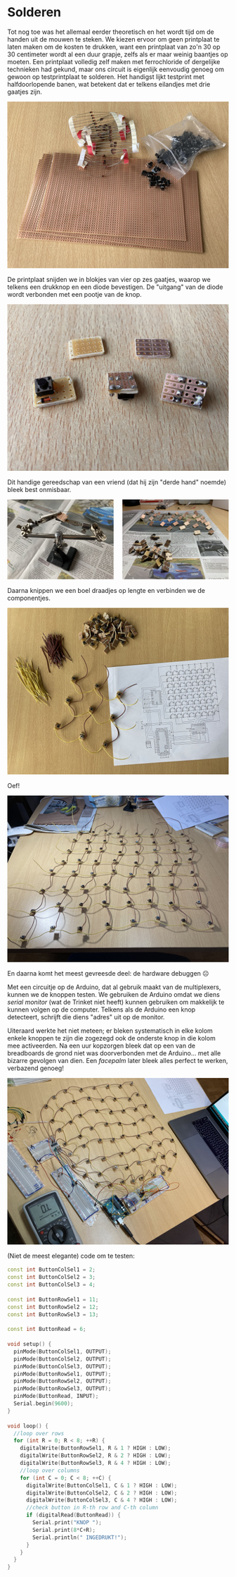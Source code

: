 # Solderen

Tot nog toe was het allemaal eerder theoretisch en het wordt tijd om de handen uit de mouwen te steken. We kiezen ervoor om geen printplaat te laten maken om de kosten te drukken, want een printplaat van zo'n 30 op 30 centimeter wordt al een duur grapje, zelfs als er maar weinig baantjes op moeten. Een printplaat volledig zelf maken met ferrochloride of dergelijke technieken had gekund, maar ons circuit is eigenlijk eenvoudig genoeg om gewoon op testprintplaat te solderen. Het handigst lijkt testprint met halfdoorlopende banen, wat betekent dat er telkens eilandjes met drie gaatjes zijn.

![solderen0](../assets/images/project/solderen0.jpg "solderen")

 De printplaat snijden we in blokjes van vier op zes gaatjes, waarop we telkens een drukknop en een diode bevestigen. De "uitgang" van de diode wordt verbonden met een pootje van de knop.

![solderen1](../assets/images/project/solderen1.jpg "solderen")

Dit handige gereedschap van een vriend (dat hij zijn "derde hand" noemde) bleek best onmisbaar.

<p>
<img src="../assets/images/project/solderen2.jpg" width="48%"/>
<img src="../assets/images/project/solderen3.jpg" width="48%" style="float:right;"/>
</p>

Daarna knippen we een boel draadjes op lengte en verbinden we de componentjes.

![solderen4](../assets/images/project/solderen4.jpg "solderen")

Oef!

![solderen5](../assets/images/project/solderen5.jpg "solderen")

En daarna komt het meest gevreesde deel: de hardware debuggen &#9785;

Met een circuitje op de Arduino, dat al gebruik maakt van de multiplexers, kunnen we de knoppen testen. We gebruiken de Arduino omdat we diens _serial monitor_ (wat de Trinket niet heeft) kunnen gebruiken om makkelijk te kunnen volgen op de computer. Telkens als de Arduino een knop detecteert, schrijft die diens "adres" uit op de monitor.

Uiteraard werkte het niet meteen; er bleken systematisch in elke kolom enkele knoppen te zijn die zogezegd ook de onderste knop in die kolom mee activeerden. Na een uur kopzorgen bleek dat op een van de breadboards de grond niet was doorverbonden met de Arduino… met alle bizarre gevolgen van dien. Een _facepalm_ later bleek alles perfect te werken, verbazend genoeg!

![solderen6](../assets/images/project/solderen6.jpg "solderen")

(Niet de meest elegante) code om te testen:

```c++
const int ButtonColSel1 = 2;
const int ButtonColSel2 = 3;
const int ButtonColSel3 = 4;

const int ButtonRowSel1 = 11;
const int ButtonRowSel2 = 12;
const int ButtonRowSel3 = 13;

const int ButtonRead = 6;

void setup() {
  pinMode(ButtonColSel1, OUTPUT);
  pinMode(ButtonColSel2, OUTPUT);
  pinMode(ButtonColSel3, OUTPUT);
  pinMode(ButtonRowSel1, OUTPUT);
  pinMode(ButtonRowSel2, OUTPUT);
  pinMode(ButtonRowSel3, OUTPUT);
  pinMode(ButtonRead, INPUT);
  Serial.begin(9600);
}

void loop() {
  //loop over rows
  for (int R = 0; R < 8; ++R) {
    digitalWrite(ButtonRowSel1, R & 1 ? HIGH : LOW);
    digitalWrite(ButtonRowSel2, R & 2 ? HIGH : LOW);
    digitalWrite(ButtonRowSel3, R & 4 ? HIGH : LOW);
    //loop over columns
    for (int C = 0; C < 8; ++C) {
      digitalWrite(ButtonColSel1, C & 1 ? HIGH : LOW);
      digitalWrite(ButtonColSel2, C & 2 ? HIGH : LOW);
      digitalWrite(ButtonColSel3, C & 4 ? HIGH : LOW);
      //check button in R-th row and C-th column
      if (digitalRead(ButtonRead)) {
        Serial.print("KNOP ");
        Serial.print(8*C+R);
        Serial.println(" INGEDRUKT!");
      }
    }
  }
}
```
